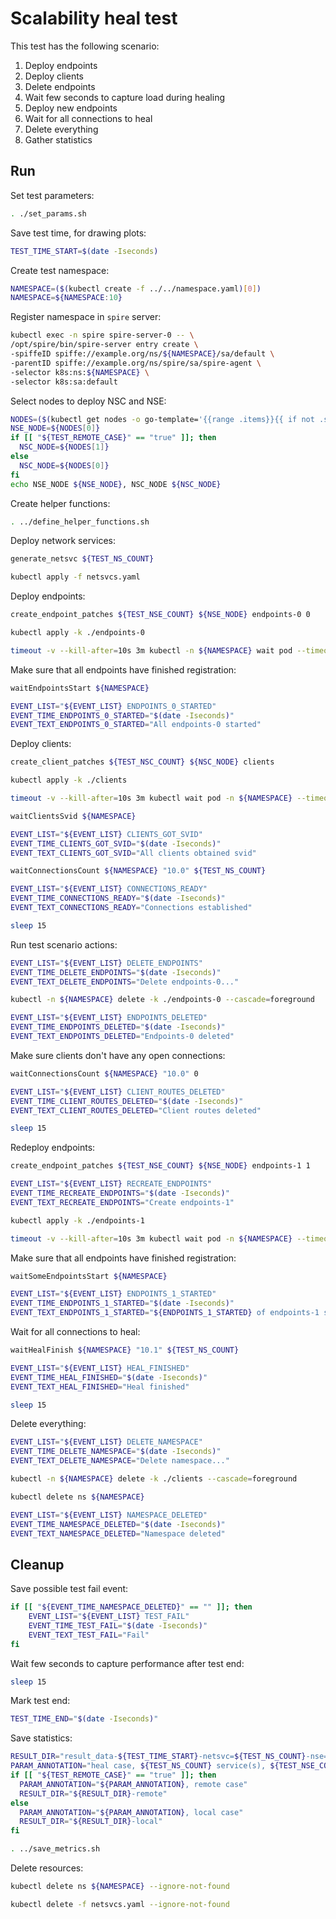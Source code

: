 # Scalability heal test

This test has the following scenario:
1. Deploy endpoints
2. Deploy clients
3. Delete endpoints
4. Wait few seconds to capture load during healing
5. Deploy new endpoints
6. Wait for all connections to heal 
7. Delete everything
8. Gather statistics

## Run

Set test parameters:
```bash
. ./set_params.sh
```

Save test time, for drawing plots:
```bash
TEST_TIME_START=$(date -Iseconds)
```

Create test namespace:
```bash
NAMESPACE=($(kubectl create -f ../../namespace.yaml)[0])
NAMESPACE=${NAMESPACE:10}
```

Register namespace in `spire` server:
```bash
kubectl exec -n spire spire-server-0 -- \
/opt/spire/bin/spire-server entry create \
-spiffeID spiffe://example.org/ns/${NAMESPACE}/sa/default \
-parentID spiffe://example.org/ns/spire/sa/spire-agent \
-selector k8s:ns:${NAMESPACE} \
-selector k8s:sa:default
```

Select nodes to deploy NSC and NSE:
```bash
NODES=($(kubectl get nodes -o go-template='{{range .items}}{{ if not .spec.taints }}{{ .metadata.name }} {{end}}{{end}}'))
NSE_NODE=${NODES[0]}
if [[ "${TEST_REMOTE_CASE}" == "true" ]]; then
  NSC_NODE=${NODES[1]}
else
  NSC_NODE=${NODES[0]}
fi
echo NSE_NODE ${NSE_NODE}, NSC_NODE ${NSC_NODE}
```

Create helper functions:
```bash
. ../define_helper_functions.sh
```

Deploy network services:
```bash
generate_netsvc ${TEST_NS_COUNT}
```
```bash
kubectl apply -f netsvcs.yaml
```

Deploy endpoints:
```bash
create_endpoint_patches ${TEST_NSE_COUNT} ${NSE_NODE} endpoints-0 0
```
```bash
kubectl apply -k ./endpoints-0
```
```bash
timeout -v --kill-after=10s 3m kubectl -n ${NAMESPACE} wait pod --timeout=3m -l app=nse-kernel --for=condition=ready
```

Make sure that all endpoints have finished registration:
```bash
waitEndpointsStart ${NAMESPACE}
```
```bash
EVENT_LIST="${EVENT_LIST} ENDPOINTS_0_STARTED"
EVENT_TIME_ENDPOINTS_0_STARTED="$(date -Iseconds)"
EVENT_TEXT_ENDPOINTS_0_STARTED="All endpoints-0 started"
```

Deploy clients:
```bash
create_client_patches ${TEST_NSC_COUNT} ${NSC_NODE} clients
```
```bash
kubectl apply -k ./clients
```
```bash
timeout -v --kill-after=10s 3m kubectl wait pod -n ${NAMESPACE} --timeout=3m -l app=nsc-kernel --for=condition=ready
```

```bash
waitClientsSvid ${NAMESPACE}
```
```bash
EVENT_LIST="${EVENT_LIST} CLIENTS_GOT_SVID"
EVENT_TIME_CLIENTS_GOT_SVID="$(date -Iseconds)"
EVENT_TEXT_CLIENTS_GOT_SVID="All clients obtained svid"
```

```bash
waitConnectionsCount ${NAMESPACE} "10.0" ${TEST_NS_COUNT}
```
```bash
EVENT_LIST="${EVENT_LIST} CONNECTIONS_READY"
EVENT_TIME_CONNECTIONS_READY="$(date -Iseconds)"
EVENT_TEXT_CONNECTIONS_READY="Connections established"
```
```bash
sleep 15
```

Run test scenario actions:
```bash
EVENT_LIST="${EVENT_LIST} DELETE_ENDPOINTS"
EVENT_TIME_DELETE_ENDPOINTS="$(date -Iseconds)"
EVENT_TEXT_DELETE_ENDPOINTS="Delete endpoints-0..."
```
```bash
kubectl -n ${NAMESPACE} delete -k ./endpoints-0 --cascade=foreground
```
```bash
EVENT_LIST="${EVENT_LIST} ENDPOINTS_DELETED"
EVENT_TIME_ENDPOINTS_DELETED="$(date -Iseconds)"
EVENT_TEXT_ENDPOINTS_DELETED="Endpoints-0 deleted"
```

Make sure clients don't have any open connections:
```bash
waitConnectionsCount ${NAMESPACE} "10.0" 0
```
```bash
EVENT_LIST="${EVENT_LIST} CLIENT_ROUTES_DELETED"
EVENT_TIME_CLIENT_ROUTES_DELETED="$(date -Iseconds)"
EVENT_TEXT_CLIENT_ROUTES_DELETED="Client routes deleted"
```
```bash
sleep 15
```

Redeploy endpoints:
```bash
create_endpoint_patches ${TEST_NSE_COUNT} ${NSE_NODE} endpoints-1 1
```
```bash
EVENT_LIST="${EVENT_LIST} RECREATE_ENDPOINTS"
EVENT_TIME_RECREATE_ENDPOINTS="$(date -Iseconds)"
EVENT_TEXT_RECREATE_ENDPOINTS="Create endpoints-1"
```
```bash
kubectl apply -k ./endpoints-1
```
```bash
timeout -v --kill-after=10s 3m kubectl wait pod -n ${NAMESPACE} --timeout=3m -l app=nse-kernel --for=condition=ready
```

Make sure that all endpoints have finished registration:
```bash
waitSomeEndpointsStart ${NAMESPACE}
```
```bash
EVENT_LIST="${EVENT_LIST} ENDPOINTS_1_STARTED"
EVENT_TIME_ENDPOINTS_1_STARTED="$(date -Iseconds)"
EVENT_TEXT_ENDPOINTS_1_STARTED="${ENDPOINTS_1_STARTED} of endpoints-1 started"
```

Wait for all connections to heal:
```bash
waitHealFinish ${NAMESPACE} "10.1" ${TEST_NS_COUNT}
```
```bash
EVENT_LIST="${EVENT_LIST} HEAL_FINISHED"
EVENT_TIME_HEAL_FINISHED="$(date -Iseconds)"
EVENT_TEXT_HEAL_FINISHED="Heal finished"
```
```bash
sleep 15
```

Delete everything:
```bash
EVENT_LIST="${EVENT_LIST} DELETE_NAMESPACE"
EVENT_TIME_DELETE_NAMESPACE="$(date -Iseconds)"
EVENT_TEXT_DELETE_NAMESPACE="Delete namespace..."
```
```bash
kubectl -n ${NAMESPACE} delete -k ./clients --cascade=foreground
```
```bash
kubectl delete ns ${NAMESPACE}
```
```bash
EVENT_LIST="${EVENT_LIST} NAMESPACE_DELETED"
EVENT_TIME_NAMESPACE_DELETED="$(date -Iseconds)"
EVENT_TEXT_NAMESPACE_DELETED="Namespace deleted"
```

## Cleanup

Save possible test fail event:
```bash
if [[ "${EVENT_TIME_NAMESPACE_DELETED}" == "" ]]; then
    EVENT_LIST="${EVENT_LIST} TEST_FAIL"
    EVENT_TIME_TEST_FAIL="$(date -Iseconds)"
    EVENT_TEXT_TEST_FAIL="Fail"
fi
```

Wait few seconds to capture performance after test end:
```bash
sleep 15
```

Mark test end:
```bash
TEST_TIME_END="$(date -Iseconds)"
```

Save statistics:
```bash
RESULT_DIR="result_data-${TEST_TIME_START}-netsvc=${TEST_NS_COUNT}-nse=${TEST_NSE_COUNT}-nsc=${TEST_NSC_COUNT}"
PARAM_ANNOTATION="heal case, ${TEST_NS_COUNT} service(s), ${TEST_NSE_COUNT} NSE(s), ${TEST_NSC_COUNT} NSC(s)"
if [[ "${TEST_REMOTE_CASE}" == "true" ]]; then
  PARAM_ANNOTATION="${PARAM_ANNOTATION}, remote case"
  RESULT_DIR="${RESULT_DIR}-remote"
else
  PARAM_ANNOTATION="${PARAM_ANNOTATION}, local case"
  RESULT_DIR="${RESULT_DIR}-local"
fi
```
```bash
. ../save_metrics.sh
```

Delete resources:
```bash
kubectl delete ns ${NAMESPACE} --ignore-not-found
```
```bash
kubectl delete -f netsvcs.yaml --ignore-not-found
```

